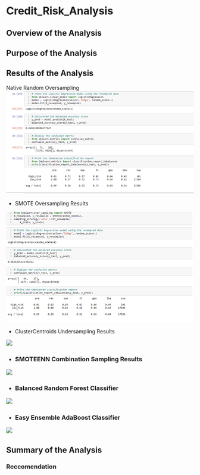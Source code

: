# Credit_Risk_Analysis
## Overview of the Analysis
## Purpose of the Analysis
## Results of the Analysis
Native Random Oversampling
<img src="Resources/oversampling1.png">

- SMOTE Oversampling Results
<img src="Resources/over_results2.png">

- ClusterCentroids Undersampling Results
<img src="Resources/3.png">

- ### SMOTEENN Combination Sampling Results
<img src="Resources/4.png">

- ### Balanced Random Forest Classifier
<img src="Resources/5.png">

- ### Easy Ensemble AdaBoost Classifier
<img src="Resources/6.png">

## Summary of the Analysis
### Reccomendation
